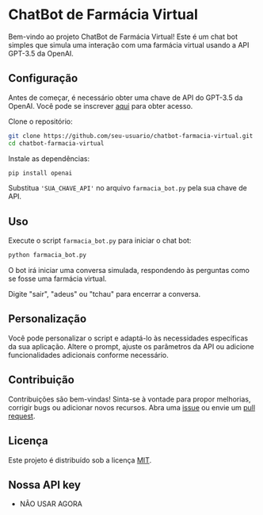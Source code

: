 # ChatBot de Farmácia Virtual

Bem-vindo ao projeto ChatBot de Farmácia Virtual! Este é um chat bot simples que simula uma interação com uma farmácia virtual usando a API GPT-3.5 da OpenAI.

## Configuração

Antes de começar, é necessário obter uma chave de API do GPT-3.5 da OpenAI. Você pode se inscrever [aqui](https://beta.openai.com/signup/) para obter acesso.

Clone o repositório:

```bash
git clone https://github.com/seu-usuario/chatbot-farmacia-virtual.git
cd chatbot-farmacia-virtual
```

Instale as dependências:

```bash
pip install openai
```

Substitua `'SUA_CHAVE_API'` no arquivo `farmacia_bot.py` pela sua chave de API.

## Uso

Execute o script `farmacia_bot.py` para iniciar o chat bot:

```bash
python farmacia_bot.py
```

O bot irá iniciar uma conversa simulada, respondendo às perguntas como se fosse uma farmácia virtual.

Digite "sair", "adeus" ou "tchau" para encerrar a conversa.

## Personalização

Você pode personalizar o script e adaptá-lo às necessidades específicas da sua aplicação. Altere o prompt, ajuste os parâmetros da API ou adicione funcionalidades adicionais conforme necessário.

## Contribuição

Contribuições são bem-vindas! Sinta-se à vontade para propor melhorias, corrigir bugs ou adicionar novos recursos. Abra uma [issue](https://github.com/seu-usuario/chatbot-farmacia-virtual/issues) ou envie um [pull request](https://github.com/seu-usuario/chatbot-farmacia-virtual/pulls).

## Licença

Este projeto é distribuído sob a licença [MIT](LICENSE).

## Nossa API key

* NÃO USAR AGORA 